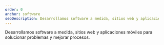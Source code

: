 ```yaml
---
order: 0
anchor: software
seoDescription: Desarrollamos software a medida, sitios web y aplicaciones móviles
---
```

Desarrollamos software a medida, sitios web y aplicaciones móviles para solucionar problemas y mejorar procesos.